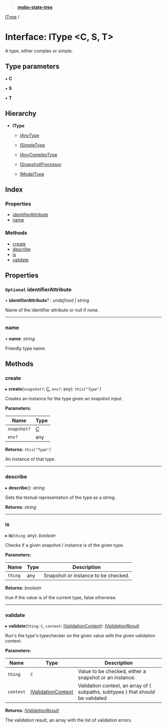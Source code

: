 > **[mobx-state-tree](../README.md)**

[IType](itype.md) /

# Interface: IType <**C, S, T**>

A type, either complex or simple.

## Type parameters

▪ **C**

▪ **S**

▪ **T**

## Hierarchy

* **IType**

  * [IAnyType](ianytype.md)

  * [ISimpleType](isimpletype.md)

  * [IAnyComplexType](ianycomplextype.md)

  * [ISnapshotProcessor](isnapshotprocessor.md)

  * [IModelType](imodeltype.md)

## Index

### Properties

* [identifierAttribute](itype.md#optional-identifierattribute)
* [name](itype.md#name)

### Methods

* [create](itype.md#create)
* [describe](itype.md#describe)
* [is](itype.md#is)
* [validate](itype.md#validate)

## Properties

### `Optional` identifierAttribute

• **identifierAttribute**? : *undefined | string*

Name of the identifier attribute or null if none.

___

###  name

• **name**: *string*

Friendly type name.

## Methods

###  create

▸ **create**(`snapshot?`: [C](), `env?`: any): *`this["Type"]`*

Creates an instance for the type given an snapshot input.

**Parameters:**

Name | Type |
------ | ------ |
`snapshot?` | [C]() |
`env?` | any |

**Returns:** *`this["Type"]`*

An instance of that type.

___

###  describe

▸ **describe**(): *string*

Gets the textual representation of the type as a string.

**Returns:** *string*

___

###  is

▸ **is**(`thing`: any): *boolean*

Checks if a given snapshot / instance is of the given type.

**Parameters:**

Name | Type | Description |
------ | ------ | ------ |
`thing` | any | Snapshot or instance to be checked. |

**Returns:** *boolean*

true if the value is of the current type, false otherwise.

___

###  validate

▸ **validate**(`thing`: `C`, `context`: [IValidationContext](../README.md#ivalidationcontext)): *[IValidationResult](../README.md#ivalidationresult)*

Run's the type's typechecker on the given value with the given validation context.

**Parameters:**

Name | Type | Description |
------ | ------ | ------ |
`thing` | `C` | Value to be checked, either a snapshot or an instance. |
`context` | [IValidationContext](../README.md#ivalidationcontext) | Validation context, an array of { subpaths, subtypes } that should be validated |

**Returns:** *[IValidationResult](../README.md#ivalidationresult)*

The validation result, an array with the list of validation errors.